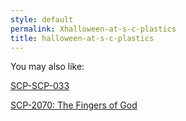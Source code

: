 ```yaml
---
style: default
permalink: Xhalloween-at-s-c-plastics
title: halloween-at-s-c-plastics
---
```

You may also like:

[SCP-SCP-033](http://scp-wiki.net/scp-scp-033)

[SCP-2070: The Fingers of God](http://scp-wiki.net/scp-2070)
